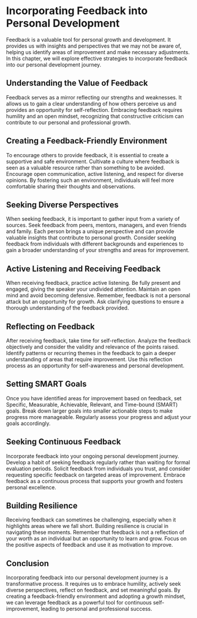 Incorporating Feedback into Personal Development
=========================================================

Feedback is a valuable tool for personal growth and development. It provides us with insights and perspectives that we may not be aware of, helping us identify areas of improvement and make necessary adjustments. In this chapter, we will explore effective strategies to incorporate feedback into our personal development journey.

Understanding the Value of Feedback
-----------------------------------

Feedback serves as a mirror reflecting our strengths and weaknesses. It allows us to gain a clear understanding of how others perceive us and provides an opportunity for self-reflection. Embracing feedback requires humility and an open mindset, recognizing that constructive criticism can contribute to our personal and professional growth.

Creating a Feedback-Friendly Environment
----------------------------------------

To encourage others to provide feedback, it is essential to create a supportive and safe environment. Cultivate a culture where feedback is seen as a valuable resource rather than something to be avoided. Encourage open communication, active listening, and respect for diverse opinions. By fostering such an environment, individuals will feel more comfortable sharing their thoughts and observations.

Seeking Diverse Perspectives
----------------------------

When seeking feedback, it is important to gather input from a variety of sources. Seek feedback from peers, mentors, managers, and even friends and family. Each person brings a unique perspective and can provide valuable insights that contribute to personal growth. Consider seeking feedback from individuals with different backgrounds and experiences to gain a broader understanding of your strengths and areas for improvement.

Active Listening and Receiving Feedback
---------------------------------------

When receiving feedback, practice active listening. Be fully present and engaged, giving the speaker your undivided attention. Maintain an open mind and avoid becoming defensive. Remember, feedback is not a personal attack but an opportunity for growth. Ask clarifying questions to ensure a thorough understanding of the feedback provided.

Reflecting on Feedback
----------------------

After receiving feedback, take time for self-reflection. Analyze the feedback objectively and consider the validity and relevance of the points raised. Identify patterns or recurring themes in the feedback to gain a deeper understanding of areas that require improvement. Use this reflection process as an opportunity for self-awareness and personal development.

Setting SMART Goals
-------------------

Once you have identified areas for improvement based on feedback, set Specific, Measurable, Achievable, Relevant, and Time-bound (SMART) goals. Break down larger goals into smaller actionable steps to make progress more manageable. Regularly assess your progress and adjust your goals accordingly.

Seeking Continuous Feedback
---------------------------

Incorporate feedback into your ongoing personal development journey. Develop a habit of seeking feedback regularly rather than waiting for formal evaluation periods. Solicit feedback from individuals you trust, and consider requesting specific feedback on targeted areas of improvement. Embrace feedback as a continuous process that supports your growth and fosters personal excellence.

Building Resilience
-------------------

Receiving feedback can sometimes be challenging, especially when it highlights areas where we fall short. Building resilience is crucial in navigating these moments. Remember that feedback is not a reflection of your worth as an individual but an opportunity to learn and grow. Focus on the positive aspects of feedback and use it as motivation to improve.

Conclusion
----------

Incorporating feedback into our personal development journey is a transformative process. It requires us to embrace humility, actively seek diverse perspectives, reflect on feedback, and set meaningful goals. By creating a feedback-friendly environment and adopting a growth mindset, we can leverage feedback as a powerful tool for continuous self-improvement, leading to personal and professional success.
